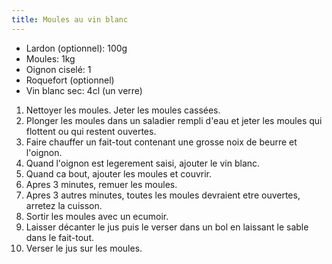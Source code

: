 ```yaml
---
title: Moules au vin blanc
---
```


-   Lardon (optionnel): 100g
-   Moules: 1kg
-   Oignon ciselé: 1
-   Roquefort (optionnel)
-   Vin blanc sec: 4cl (un verre)

1.  Nettoyer les moules. Jeter les moules cassées.
2.  Plonger les moules dans un saladier rempli d'eau et jeter les
    moules qui flottent ou qui restent ouvertes.
3.  Faire chauffer un fait-tout contenant une grosse noix de beurre et
    l'oignon.
4.  Quand l'oignon est legerement saisi, ajouter le vin blanc.
5.  Quand ca bout, ajouter les moules et couvrir.
6.  Apres 3 minutes, remuer les moules.
7.  Apres 3 autres minutes, toutes les moules devraient etre ouvertes,
    arretez la cuisson.
8.  Sortir les moules avec un ecumoir.
9.  Laisser décanter le jus puis le verser dans un bol en laissant le
    sable dans le fait-tout.
10. Verser le jus sur les moules.
